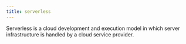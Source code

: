```yaml
---
title: serverless
---
```

Serverless is a cloud development and execution model in which server infrastructure is handled by a cloud service provider.